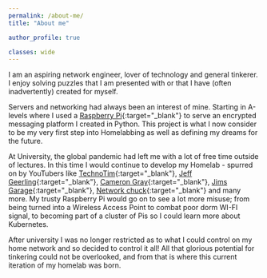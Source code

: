 ```yaml
---
permalink: /about-me/
title: "About me"

author_profile: true

classes: wide
---
```


I am an aspiring network engineer, lover of technology and general tinkerer. I enjoy solving puzzles that I am presented with or that I have (often inadvertently) created for myself.

Servers and networking had always been an interest of mine. Starting in A-levels where I used a [Raspberry Pi](https://www.raspberrypi.com/){:target="_blank"} to serve an encrypted messaging platform I created in Python. This project is what I now consider to be my very first step into Homelabbing as well as defining my dreams for the future.

At University, the global pandemic had left me with a lot of free time outside of lectures. In this time I would continue to develop my Homelab - spurred on by YouTubers like [TechnoTim](https://www.youtube.com/@TechnoTim){:target="_blank"}, [Jeff Geerling](https://www.youtube.com/@JeffGeerling){:target="_blank"}, [Cameron Gray](https://www.youtube.com/@camerongray1515){:target="_blank"}, [Jims Garage](https://www.youtube.com/@Jims-Garage){:target="_blank"}, [Network chuck](https://www.youtube.com/@NetworkChuck){:target="_blank"} and many more. My trusty Raspberry Pi would go on to see a lot more misuse; from being turned into a Wireless Access Point to combat poor dorm WI-FI signal, to becoming part of a cluster of Pis so I could learn more about Kubernetes.

After university I was no longer restricted as to what I could control on my home network and so decided to control it all! All that glorious potential for tinkering could not be overlooked, and from that is where this current iteration of my homelab was born.